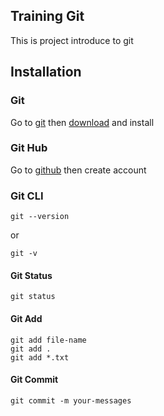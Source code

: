 ## Training Git

This is project introduce to git

## Installation

### Git
Go to [git](https://git-scm.com/) then [download](https://git-scm.com/downloads) and install

### Git Hub
Go to [github](https://github.com) then create account

### Git CLI
	
	git --version

or

	git -v
	
#### Git Status
		
	git status
	
#### Git Add
		
	git add file-name
	git add .
	git add *.txt
	
#### Git Commit

	git commit -m your-messages
	
	